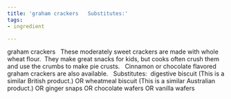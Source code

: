 ```yaml
---
title: 'graham crackers   Substitutes:'
tags:
- ingredient

---
```

graham crackers   These moderately sweet crackers are made with whole wheat flour.  They make great snacks for kids, but cooks often crush them and use the crumbs to make pie crusts.   Cinnamon or chocolate flavored graham crackers are also available.   Substitutes:  digestive biscuit (This is a similar British product.) OR wheatmeal biscuit (This is a similar Australian product.) OR ginger snaps OR chocolate wafers OR vanilla wafers
